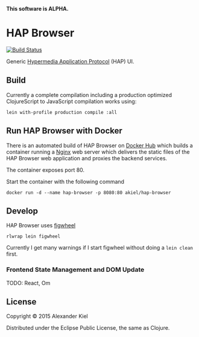 __This software is ALPHA.__

# HAP Browser

[![Build Status](https://travis-ci.org/alexanderkiel/hap-browser.svg?branch=master)](https://travis-ci.org/alexanderkiel/hap-browser)

Generic [Hypermedia Application Protocol][4] (HAP) UI.

## Build

Currently a complete compilation including a production optimized ClojureScript
to JavaScript compilation works using:

    lein with-profile production compile :all

## Run HAP Browser with Docker

There is an automated build of HAP Browser on [Docker Hub][3] which builds a
container running a [Nginx][2] web server which delivers the static files of the
HAP Browser web application and proxies the backend services.

The container exposes port 80.

Start the container with the following command

    docker run -d --name hap-browser -p 8080:80 akiel/hap-browser

## Develop

HAP Browser uses [figwheel][1]

    rlwrap lein figwheel

Currently I get many warnings if I start figwheel without doing a `lein clean` 
first. 

### Frontend State Management and DOM Update

TODO: React, Om

## License

Copyright © 2015 Alexander Kiel

Distributed under the Eclipse Public License, the same as Clojure.

[1]: <https://github.com/bhauman/lein-figwheel>
[2]: <http://nginx.org/>
[3]: <https://registry.hub.docker.com/u/akiel/hap-browser/>
[4]: <https://github.com/alexanderkiel/hap-spec>
